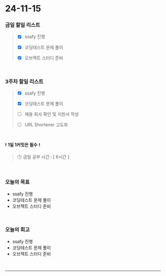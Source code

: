 # 24-11-15

### 금일 할일 리스트

> - [x] ssafy 진행
>
> - [x] 코딩테스트 문제 풀이
>
> - [x] 오브젝트 스터디 준비

<br/>

### 3주차 할일 리스트

> - [x] ssafy 진행
>
> - [x] 코딩테스트 문제 풀이
>
> - [ ] 채용 회사 확인 및 지원서 작성
>
> - [ ] URL Shortener 고도화

<br/>

❗ **1일 1커밋은 필수** ❗

> 🕒 금일 공부 시간 : [ 6시간 ]

<br/>

### 오늘의 목표

- ssafy 진행
- 코딩테스트 문제 풀이
- 오브젝트 스터디 준비

<br>

### 오늘의 회고

- ssafy 진행
- 코딩테스트 문제 풀이
- 오브젝트 스터디 준비

<br/>

---

